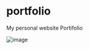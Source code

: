 # portfolio
My personal website Portifolio

![image](https://github.com/Edmitsu/portfolio/assets/65257443/c02ab9ff-e827-47d4-9586-1545e4a22556)

